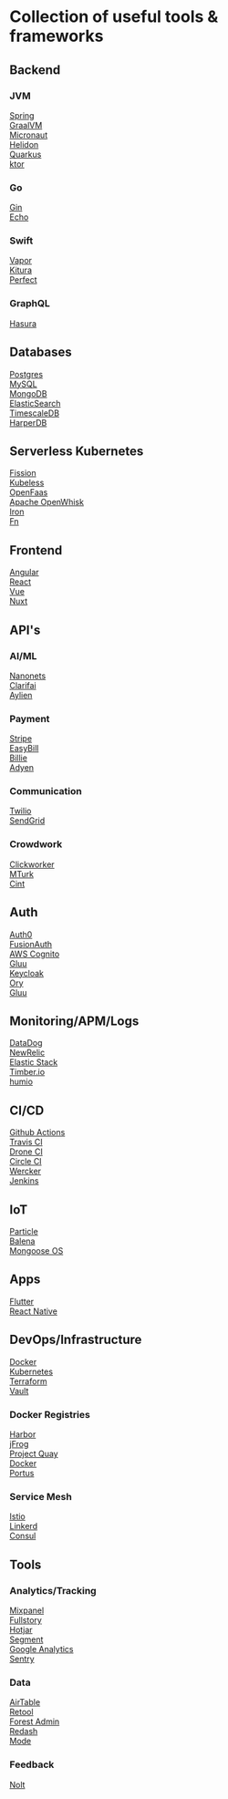 # Collection of useful tools & frameworks

## Backend

### JVM
[Spring](https://spring.io/)<br/>
[GraalVM](https://www.graalvm.org/)<br/>
[Micronaut](https://micronaut.io/)<br/>
[Helidon](https://helidon.io/)<br/>
[Quarkus](https://quarkus.io/)<br/>
[ktor](https://ktor.io/)<br/>

### Go
[Gin](https://gin-gonic.com/)<br/>
[Echo](https://echo.labstack.com/)<br/>

### Swift
[Vapor](https://vapor.codes/)<br/>
[Kitura](https://www.kitura.io/)<br/>
[Perfect](https://perfect.org/)<br/>

### GraphQL
[Hasura](https://hasura.io/)<br/>

## Databases
[Postgres](https://www.postgresql.org/)<br/>
[MySQL](https://www.mysql.com/de/)<br/>
[MongoDB](https://www.mongodb.com/)<br/>
[ElasticSearch](https://www.elastic.co/)<br/>
[TimescaleDB](https://www.timescale.com/)<br/>
[HarperDB](https://harperdb.io/)<br/>

## Serverless Kubernetes
[Fission](https://fission.io/)<br/>
[Kubeless](https://kubeless.io/)<br/>
[OpenFaas](https://www.openfaas.com/)<br/>
[Apache OpenWhisk](https://openwhisk.apache.org/)<br/>
[Iron](https://iron.io/)<br/>
[Fn](https://fnproject.io/)<br/>

## Frontend
[Angular](https://angular.io/)<br/>
[React](https://reactjs.org/)<br/>
[Vue](https://vuejs.org)<br/>
[Nuxt](https://nuxtjs.org/)<br/>

## API's

### AI/ML
[Nanonets](https://nanonets.com/)<br/>
[Clarifai](https://www.clarifai.com/)<br/>
[Aylien](https://aylien.com/)<br/>

### Payment
[Stripe](https://stripe.com)<br/>
[EasyBill](https://www.easybill.de)<br/>
[Billie](https://www.billie.io/)<br/>
[Adyen](https://www.adyen.com)<br/>

### Communication
[Twilio](https://www.twilio.com/)<br/>
[SendGrid](https://sendgrid.com/)<br/>

### Crowdwork
[Clickworker](https://www.clickworker.com/)<br/>
[MTurk](https://www.mturk.com/)<br/>
[Cint](https://www.cint.com/de/)<br/>

## Auth
[Auth0](https://auth0.com/)<br/>
[FusionAuth](https://fusionauth.io/)<br/>
[AWS Cognito](https://aws.amazon.com/cognito/)<br/>
[Gluu](https://www.gluu.org/)<br/>
[Keycloak](https://www.keycloak.org)<br/>
[Ory](https://www.ory.sh/)<br/>
[Gluu](https://www.gluu.org/)<br/>

## Monitoring/APM/Logs
[DataDog](https://www.datadoghq.com/)<br/>
[NewRelic](https://newrelic.de/)<br/>
[Elastic Stack](https://www.elastic.co/)<br/>
[Timber.io](https://timber.io)<br/>
[humio](https://www.humio.com/)<br/>

## CI/CD
[Github Actions](https://github.com/features/actions)<br/>
[Travis CI](https://travis-ci.org/)<br/>
[Drone CI](https://drone.io/)<br/>
[Circle CI](https://drone.io/)<br/>
[Wercker](https://app.wercker.com/sessions/new?return_url=%2F)<br/>
[Jenkins](https://jenkins.io/)<br/>

## IoT
[Particle](https://www.particle.io/)<br/>
[Balena](https://www.balena.io/)<br/>
[Mongoose OS](https://mongoose-os.com/)<br/>

## Apps
[Flutter](https://flutter.dev/)<br/>
[React Native](https://facebook.github.io/react-native/)<br/>

## DevOps/Infrastructure
[Docker](https://www.docker.com/)<br/>
[Kubernetes](https://kubernetes.io/de/)<br/>
[Terraform](https://www.terraform.io/)<br/>
[Vault](https://www.vaultproject.io/)<br/>

### Docker Registries
[Harbor](https://goharbor.io/)<br/>
[jFrog](https://www.jfrog.com/confluence/display/RTF/Docker+Registry)<br/>
[Project Quay](https://www.projectquay.io/)<br/>
[Docker](https://docs.docker.com/registry/deploying/)<br/>
[Portus](http://port.us.org/)<br/>

### Service Mesh
[Istio](https://istio.io/)<br/>
[Linkerd](https://linkerd.io/)<br/>
[Consul](https://www.consul.io/)<br/>


## Tools

### Analytics/Tracking
[Mixpanel](https://mixpanel.com)<br/>
[Fullstory](https://www.fullstory.com)<br/>
[Hotjar](https://www.hotjar.com)<br/>
[Segment](https://segment.com)<br/>
[Google Analytics](https://analytics.google.com)<br/>
[Sentry](https://sentry.io)<br/>

### Data
[AirTable](https://airtable.com)<br/>
[Retool](https://tryretool.com)<br/>
[Forest Admin](https://www.forestadmin.com/)<br/>
[Redash](https://redash.io/)<br/>
[Mode](https://mode.com/)<br/>

### Feedback
[Nolt](https://nolt.io)<br/>


